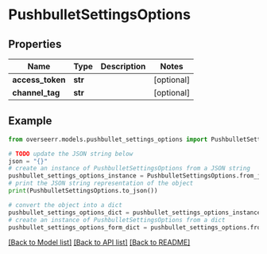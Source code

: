 # PushbulletSettingsOptions


## Properties

Name | Type | Description | Notes
------------ | ------------- | ------------- | -------------
**access_token** | **str** |  | [optional] 
**channel_tag** | **str** |  | [optional] 

## Example

```python
from overseerr.models.pushbullet_settings_options import PushbulletSettingsOptions

# TODO update the JSON string below
json = "{}"
# create an instance of PushbulletSettingsOptions from a JSON string
pushbullet_settings_options_instance = PushbulletSettingsOptions.from_json(json)
# print the JSON string representation of the object
print(PushbulletSettingsOptions.to_json())

# convert the object into a dict
pushbullet_settings_options_dict = pushbullet_settings_options_instance.to_dict()
# create an instance of PushbulletSettingsOptions from a dict
pushbullet_settings_options_form_dict = pushbullet_settings_options.from_dict(pushbullet_settings_options_dict)
```
[[Back to Model list]](../README.md#documentation-for-models) [[Back to API list]](../README.md#documentation-for-api-endpoints) [[Back to README]](../README.md)


